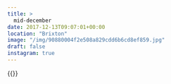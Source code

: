 ```yaml
---
title: >
  mid-december
date: 2017-12-13T09:07:01+00:00
location: "Brixton"
image: "/img/90880004f2e508a829cdd6b6cd8ef859.jpg"
draft: false
instagram: true
---
```


{{<photo src="/img/90880004f2e508a829cdd6b6cd8ef859.jpg">}}
